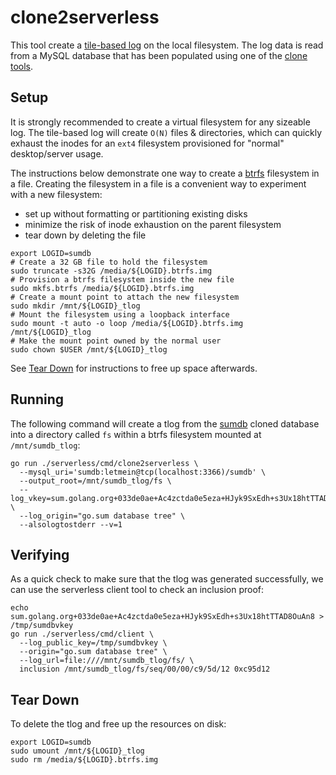 # clone2serverless

This tool create a [tile-based log](https://research.swtch.com/tlog#tiling_a_log) on the local filesystem.
The log data is read from a MySQL database that has been populated using one of the [clone tools](../../../clone/cmd/).

## Setup

It is strongly recommended to create a virtual filesystem for any sizeable log.
The tile-based log will create `O(N)` files & directories, which can quickly exhaust the inodes for an `ext4` filesystem provisioned for "normal" desktop/server usage.

The instructions below demonstrate one way to create a [btrfs](https://btrfs.readthedocs.io/en/latest/) filesystem in a file.
Creating the filesystem in a file is a convenient way to experiment with a new filesystem:
 - set up without formatting or partitioning existing disks
 - minimize the risk of inode exhaustion on the parent filesystem
 - tear down by deleting the file

```shell
export LOGID=sumdb
# Create a 32 GB file to hold the filesystem
sudo truncate -s32G /media/${LOGID}.btrfs.img
# Provision a btrfs filesystem inside the new file
sudo mkfs.btrfs /media/${LOGID}.btrfs.img
# Create a mount point to attach the new filesystem
sudo mkdir /mnt/${LOGID}_tlog
# Mount the filesystem using a loopback interface
sudo mount -t auto -o loop /media/${LOGID}.btrfs.img /mnt/${LOGID}_tlog
# Make the mount point owned by the normal user
sudo chown $USER /mnt/${LOGID}_tlog
```

See [Tear Down](#tear-down) for instructions to free up space afterwards.

## Running

The following command will create a tlog from the [sumdb](../../../clone/cmd/sumdbclone/) cloned database into a directory called `fs` within a btrfs filesystem mounted at `/mnt/sumdb_tlog`:

```shell
go run ./serverless/cmd/clone2serverless \
  --mysql_uri='sumdb:letmein@tcp(localhost:3366)/sumdb' \
  --output_root=/mnt/sumdb_tlog/fs \
  --log_vkey=sum.golang.org+033de0ae+Ac4zctda0e5eza+HJyk9SxEdh+s3Ux18htTTAD8OuAn8 \
  --log_origin="go.sum database tree" \
  --alsologtostderr --v=1
```

## Verifying

As a quick check to make sure that the tlog was generated successfully, we can use the serverless client tool to check an inclusion proof:

```shell
echo sum.golang.org+033de0ae+Ac4zctda0e5eza+HJyk9SxEdh+s3Ux18htTTAD8OuAn8 > /tmp/sumdbvkey
go run ./serverless/cmd/client \
  --log_public_key=/tmp/sumdbvkey \
  --origin="go.sum database tree" \
  --log_url=file:////mnt/sumdb_tlog/fs/ \
  inclusion /mnt/sumdb_tlog/fs/seq/00/00/c9/5d/12 0xc95d12
```

## Tear Down

To delete the tlog and free up the resources on disk:

```shell
export LOGID=sumdb
sudo umount /mnt/${LOGID}_tlog
sudo rm /media/${LOGID}.btrfs.img
```
